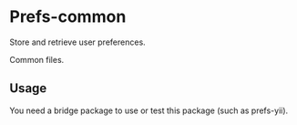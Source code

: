 # Prefs-common

Store and retrieve user preferences.

Common files.


## Usage

You need a bridge package to use or test this package (such as prefs-yii).  




